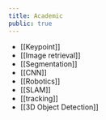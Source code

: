 ```yaml
---
title: Academic
public: true
---
```


- [[Keypoint]]
- [[Image retrieval]]
- [[Segmentation]]
- [[CNN]]
- [[Robotics]]
- [[SLAM]]
- [[tracking]]
- [[3D Object Detection]]